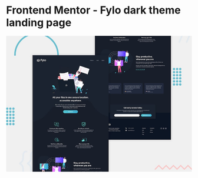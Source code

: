 # Frontend Mentor - Fylo dark theme landing page

![Design preview for the Fylo dark theme landing page challenge](./design/desktop-preview.jpg)


